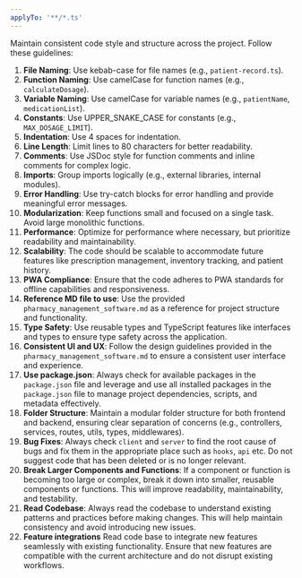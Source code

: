 ```yaml
---
applyTo: '**/*.ts'
---
```

Maintain consistent code style and structure across the project. Follow these guidelines:
1. **File Naming**: Use kebab-case for file names (e.g., `patient-record.ts`).
2. **Function Naming**: Use camelCase for function names (e.g., `calculateDosage`).
3. **Variable Naming**: Use camelCase for variable names (e.g., `patientName`, `medicationList`).
4. **Constants**: Use UPPER_SNAKE_CASE for constants (e.g., `MAX_DOSAGE_LIMIT`).
5. **Indentation**: Use 4 spaces for indentation.
6. **Line Length**: Limit lines to 80 characters for better readability.
7. **Comments**: Use JSDoc style for function comments and inline comments for complex logic.
8. **Imports**: Group imports logically (e.g., external libraries, internal modules).
9. **Error Handling**: Use try-catch blocks for error handling and provide meaningful error messages.
10. **Modularization**: Keep functions small and focused on a single task. Avoid large monolithic functions.
11. **Performance**: Optimize for performance where necessary, but prioritize readability and maintainability.
12. **Scalability**: The code should be scalable to accommodate future features like prescription management, inventory tracking, and patient history.
13. **PWA Compliance**: Ensure that the code adheres to PWA standards for offline capabilities and responsiveness.
14. **Reference MD file to use**: Use the provided `pharmacy_management_software.md` as a reference for project structure and functionality.
16. **Type Safety**: Use reusable types and TypeScript features like interfaces and types to ensure type safety across the application.
17. **Consistent UI and UX**: Follow the design guidelines provided in the `pharmacy_management_software.md` to ensure a consistent user interface and experience.
18. **Use package.json**: Always check for available packages in the `package.json` file and leverage and use all installed packages in the `package.json` file to manage project dependencies, scripts, and metadata effectively.
19. **Folder Structure**: Maintain a modular folder structure for both frontend and backend, ensuring clear separation of concerns (e.g., controllers, services, routes, utils, types, middlewares).
20. **Bug Fixes**: Always check `client` and `server` to find the root cause of bugs and fix them in the appropriate place such as `hooks`, `api` etc. Do not suggest code that has been deleted or is no longer relevant.
21. **Break Larger Components and Functions**: If a component or function is becoming too large or complex, break it down into smaller, reusable components or functions. This will improve readability, maintainability, and testability.
22. **Read Codebase**: Always read the codebase to understand existing patterns and practices before making changes. This will help maintain consistency and avoid introducing new issues.
23. **Feature integrations** Read code base to integrate new features seamlessly with existing functionality. Ensure that new features are compatible with the current architecture and do not disrupt existing workflows.
